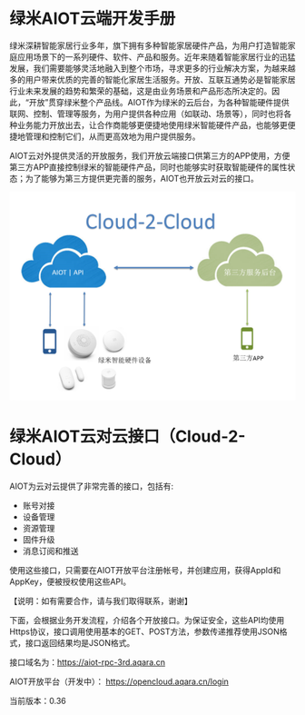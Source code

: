 # 绿米AIOT云端开发手册

绿米深耕智能家居行业多年，旗下拥有多种智能家居硬件产品，为用户打造智能家庭应用场景下的一系列硬件、软件、产品和服务。近年来随着智能家居行业的迅猛发展，我们需要能够灵活地融入到整个市场，寻求更多的行业解决方案，为越来越多的用户带来优质的完善的智能化家居生活服务。开放、互联互通势必是智能家居行业未来发展的趋势和繁荣的基础，这是由业务场景和产品形态所决定的。因此，“开放”贯穿绿米整个产品线。AIOT作为绿米的云后台，为各种智能硬件提供联网、控制、管理等服务，为用户提供各种应用（如联动、场景等），同时也将各种业务能力开放出去，让合作商能够更便捷地使用绿米智能硬件产品，也能够更便捷地管理和控制它们，从而更高效地为用户提供服务。

AIOT云对外提供灵活的开放服务，我们开放云端接口供第三方的APP使用，方便第三方APP直接控制绿米的智能硬件产品，同时也能够实时获取智能硬件的属性状态；为了能够为第三方提供更完善的服务，AIOT也开放云对云的接口。

![](c2c3.png)

# 绿米AIOT云对云接口（Cloud-2-Cloud）

AIOT为云对云提供了非常完善的接口，包括有:

* 账号对接
* 设备管理
* 资源管理
* 固件升级
* 消息订阅和推送

使用这些接口，只需要在AIOT开放平台注册帐号，并创建应用，获得AppId和AppKey，便被授权使用这些API。

【说明：如有需要合作，请与我们取得联系，谢谢】

下面，会根据业务开发流程，介绍各个开放接口。为保证安全，这些API均使用Https协议，接口调用使用基本的GET、POST方法，参数传递推荐使用JSON格式，接口返回结果均是JSON格式。

接口域名为：[https:\/\/aiot-rpc-3rd.aqara.cn](https://aiot-rpc-3rd.aqara.cn)

AIOT开放平台（开发中）： [https:\/\/opencloud.aqara.cn\/login](https://opencloud.aqara.cn/login)

当前版本：0.36

